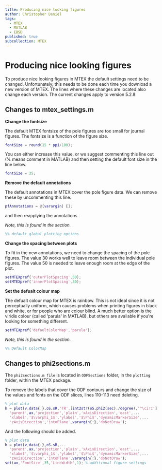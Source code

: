 ```yaml
---
title: Producing nice looking figures
author: Christopher Daniel
tags:
  - MTEX
  - MATLAB
  - EBSD
published: true
subcollection: MTEX
---
```


# Producing nice looking figures

To produce nice looking figures in MTEX the default settings need to be changed. Unfortunately, this needs to be done each time you download a new version of MTEX. The lines where these changes are located also change each version. The current changes apply to version 5.2.8

## Changes to mtex_settings.m

**Change the fontsize**

The default MTEX fontsize of the pole figures are too small for journal figures. The fontsize is a function of the figure size.

```matlab
fontSize = round(15 * ppi/100);
```

You can either increase this value, or we suggest commenting this line out (% means comment in MATLAB) and then setting the default font size in the line below.

```matlab
fontSize = 35;
```

**Remove the default annotations**

The default annotations in MTEX cover the pole figure data. We can remove these by uncommenting this line.

```matlab
pfAnnotations = @(varargin) [];
```

and then reapplying the annotations.

*Note, this is found in the section.*

```matlab
%% default global plotting options
```

**Change the spacing between plots**

To fit in the new annotations, we need to change the spacing of the pole figures. The value 30 works well to leave room between the individual pole figures. The value 50 is needed to leave enough room at the edge of the plot.

```matlab
setMTEXpref('outerPlotSpacing',50);
setMTEXpref('innerPlotSpacing',30);
```

**Set the defualt colour map**

The defualt colour map for MTEX is rainbow. This is not ideal since it is not perceptually uniform, which causes problems when printing figures in black and white, or for people who are colour blind. A much better option is the viridis colour (called 'parula' in MATLAB), but others are available if you're looking for something different.

```matlab
setMTEXpref('defaultColorMap','parula');
```

*Note, this is found in the section.*

```matlab
%% Default ColorMap
```

## Changes to phi2sections.m

The `phi2sections.m file` is located in `ODFSections` folder, in the `plotting` folder, within the MTEX package.

To remove the labels that cover the ODF contours and change the size of the values and fonts on the ODF slices, lines 110-113 need deleting.

```matlab
% plot data
h = plot(v,data{:},oS.sR,'TR',[int2str(oS.phi2(sec)./degree),'^\circ'],...
  'parent',ax,'projection','plain','xAxisDirection','east',...
  'xlabel','$\varphi_1$','ylabel','$\Phi$','dynamicMarkerSize',...
  'zAxisDirection','intoPlane',varargin{:},'doNotDraw');
```

And the following should be added.

```matlab
% plot data
h = plot(v,data{:},oS.sR,...
  'parent',ax,'projection','plain','xAxisDirection','east',...
  'xlabel','$\varphi_1$','ylabel','$\Phi$','dynamicMarkerSize',...
  'zAxisDirection','intoPlane',varargin{:},'doNotDraw');
set(ax,'FontSize',35,'LineWidth',1); % additional figure settings
```
